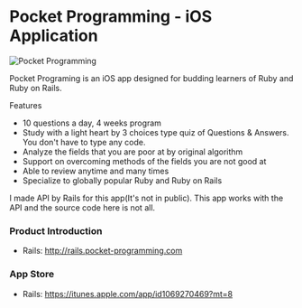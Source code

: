 # Pocket Programming - iOS Application

![Pocket Programming](https://github.com/mr-myself/PocketProgramming-Rails.ver/wiki/images/pocket_programming.png 'Pocket Programming')

Pocket Programing is an iOS app designed for budding learners of Ruby and Ruby on Rails.

Features
- 10 questions a day, 4 weeks program
- Study with a light heart by 3 choices type quiz of Questions & Answers. You don't have to type any code.
- Analyze the fields that you are poor at by original algorithm
- Support on overcoming methods of the fields you are not good at
- Able to review anytime and many times
- Specialize to globally popular Ruby and Ruby on Rails

I made API by Rails for this app(It's not in public).
This app works with the API and the source code here is not all.


### Product Introduction
- Rails: http://rails.pocket-programming.com

### App Store
- Rails: https://itunes.apple.com/app/id1069270469?mt=8
